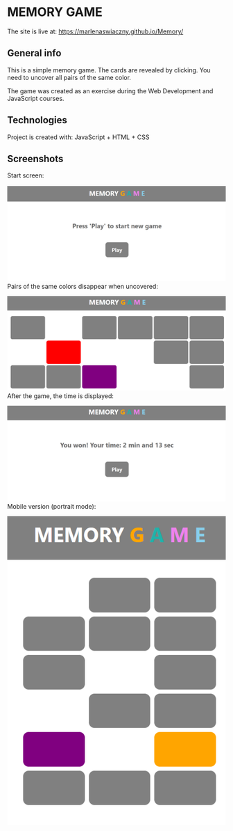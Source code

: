 # MEMORY GAME
The site is live at: https://marlenaswiaczny.github.io/Memory/
## General info
This is a simple memory game. The cards are revealed by clicking. You need to uncover all pairs of the same color.

The game was created as an exercise during the Web Development and JavaScript courses.
## Technologies
Project is created with:
JavaScript + HTML + CSS
## Screenshots
Start screen:

![Screenshot1](./images/Screenshot%202024-06-10%20220845.png)
Pairs of the same colors disappear when uncovered:

![Screenshot2](./images/Screenshot%202024-06-10%20221044.png)
After the game, the time is displayed:

![Screenshot3](./images/Screenshot%202024-06-10%20221149.png)
Mobile version (portrait mode):

![Screenshot4](./images/Screenshot%202024-06-10%20221248.png)
